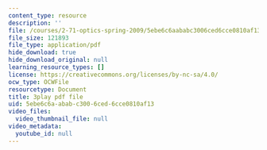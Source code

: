 ```yaml
---
content_type: resource
description: ''
file: /courses/2-71-optics-spring-2009/5ebe6c6aababc3006ced6cce0810af13_8WXUYdXNFy8.pdf
file_size: 121893
file_type: application/pdf
hide_download: true
hide_download_original: null
learning_resource_types: []
license: https://creativecommons.org/licenses/by-nc-sa/4.0/
ocw_type: OCWFile
resourcetype: Document
title: 3play pdf file
uid: 5ebe6c6a-abab-c300-6ced-6cce0810af13
video_files:
  video_thumbnail_file: null
video_metadata:
  youtube_id: null
---
```

